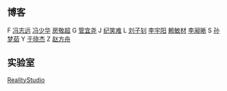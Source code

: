 博客
----

F
[冯志远](http://vvwall.com)
[冯少华](http://www.sharefood.space)
[房敬超](http://weibo.com/jingchaofang)
G
[管宜尧](http://aicode.cc) 
J
[纪笑难](http://isunday.top/)
L
[刘子钊](http://lzzone.top/)
[李宇阳](http://memeda.link/)
[赖敏材](https://morningsky.github.io/)
[李昶晰](http://mnichangxin.com/)
S
[孙梦茹](http://sevenskey.sinaapp.com/)
Y
[于晓杰](http://shield-sky.github.io/)
Z
[赵方舟](http://www.csharpstudy.cn/)

实验室
------

[RealityStudio](http://www.realitystudio.cn)
